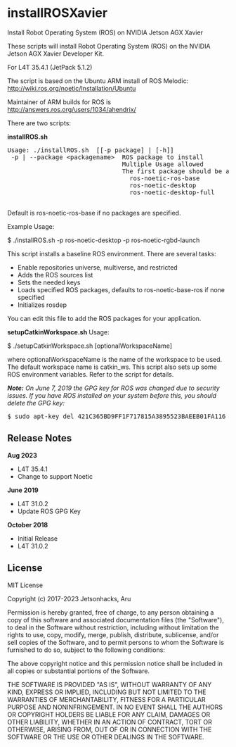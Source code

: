 # installROSXavier
Install Robot Operating System (ROS) on NVIDIA Jetson AGX Xavier

These scripts will install Robot Operating System (ROS) on the NVIDIA Jetson AGX Xavier Developer Kit.

For L4T 35.4.1 (JetPack 5.1.2)


The script is based on the Ubuntu ARM install of ROS Melodic: http://wiki.ros.org/noetic/Installation/Ubuntu

Maintainer of ARM builds for ROS is http://answers.ros.org/users/1034/ahendrix/

There are two scripts:

<strong>installROS.sh</strong>
<pre>
Usage: ./installROS.sh  [[-p package] | [-h]]
 -p | --package &lt;packagename&gt;  ROS package to install
                               Multiple Usage allowed
                               The first package should be a base package. One of the following:
                                 ros-noetic-ros-base
                                 ros-noetic-desktop
                                 ros-noetic-desktop-full
 </pre>
 
Default is ros-noetic-ros-base if no packages are specified.

Example Usage:

$ ./installROS.sh -p ros-noetic-desktop -p ros-noetic-rgbd-launch

This script installs a baseline ROS environment. There are several tasks:

<ul>
<li>Enable repositories universe, multiverse, and restricted</li>
<li>Adds the ROS sources list</li>
<li>Sets the needed keys</li>
<li>Loads specified ROS packages, defaults to ros-noetic-base-ros if none specified</li>
<li>Initializes rosdep</li>
</ul>

You can edit this file to add the ROS packages for your application. 

<strong>setupCatkinWorkspace.sh</strong>
Usage:

$ ./setupCatkinWorkspace.sh [optionalWorkspaceName]

where optionalWorkspaceName is the name of the workspace to be used. The default workspace name is catkin_ws. This script also sets up some ROS environment variables. Refer to the script for details.

<em><b>Note:</b> On June 7, 2019 the GPG key for ROS was changed due to security issues. If you have ROS installed on your system before this, you should delete the GPG key:</em>
 
<pre>
$ sudo apt-key del 421C365BD9FF1F717815A3895523BAEEB01FA116
</pre> 


## Release Notes
<strong>Aug 2023</strong>
* L4T 35.4.1
* Change to support Noetic

<strong>June 2019</strong>
* L4T 31.0.2
* Update ROS GPG Key

<strong>October 2018</strong>
* Initial Release
* L4T 31.0.2


## License
MIT License

Copyright (c) 2017-2023 Jetsonhacks, Aru

Permission is hereby granted, free of charge, to any person obtaining a copy
of this software and associated documentation files (the "Software"), to deal
in the Software without restriction, including without limitation the rights
to use, copy, modify, merge, publish, distribute, sublicense, and/or sell
copies of the Software, and to permit persons to whom the Software is
furnished to do so, subject to the following conditions:

The above copyright notice and this permission notice shall be included in all
copies or substantial portions of the Software.

THE SOFTWARE IS PROVIDED "AS IS", WITHOUT WARRANTY OF ANY KIND, EXPRESS OR
IMPLIED, INCLUDING BUT NOT LIMITED TO THE WARRANTIES OF MERCHANTABILITY,
FITNESS FOR A PARTICULAR PURPOSE AND NONINFRINGEMENT. IN NO EVENT SHALL THE
AUTHORS OR COPYRIGHT HOLDERS BE LIABLE FOR ANY CLAIM, DAMAGES OR OTHER
LIABILITY, WHETHER IN AN ACTION OF CONTRACT, TORT OR OTHERWISE, ARISING FROM,
OUT OF OR IN CONNECTION WITH THE SOFTWARE OR THE USE OR OTHER DEALINGS IN THE
SOFTWARE.
 
